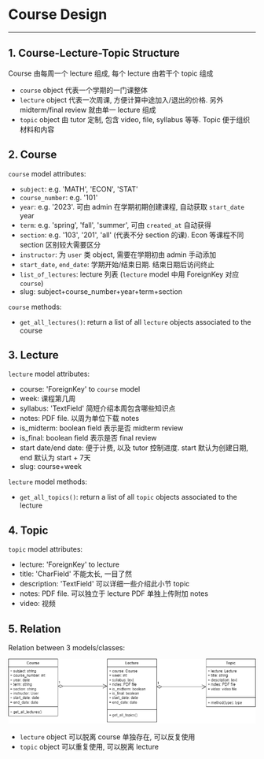 # Course Design

---

## 1. Course-Lecture-Topic Structure

Course 由每周一个 lecture 组成, 每个 lecture 由若干个 topic 组成

- `course` object 代表一个学期的一门课整体
- `lecture` object 代表一次周课, 方便计算中途加入/退出的价格. 另外 midterm/final review 就由单一 lecture 组成
- `topic` object 由 tutor 定制, 包含 video, file, syllabus 等等. Topic 便于组织材料和内容

## 2. Course

`course` model attributes:

- `subject`: e.g. 'MATH', 'ECON', 'STAT'
- `course_number`: e.g. '101'
- `year`: e.g. '2023'. 可由 admin 在学期初期创建课程, 自动获取 `start_date` year
- `term`: e.g. 'spring', 'fall', 'summer', 可由 `created_at` 自动获得
- `section`: e.g. '103', '201', 'all' (代表不分 section 的课). Econ 等课程不同 section 区别较大需要区分
- `instructor`: 为 `user` 类 object, 需要在学期初由 admin 手动添加
- `start_date`, `end_date`: 学期开始/结束日期. 结束日期后访问终止
- `list_of_lectures`: lecture 列表 (`lecture` model 中用 ForeignKey 对应 `course`)
- slug: subject+course_number+year+term+section

`course` methods:

- `get_all_lectures()`: return a list of all `lecture` objects associated to the course

## 3. Lecture

`lecture` model attributes:

- course: 'ForeignKey' to `course` model
- week: 课程第几周
- syllabus: 'TextField' 简短介绍本周包含哪些知识点
- notes: PDF file. 以周为单位下载 notes
- is_midterm: boolean field 表示是否 midterm review
- is_final: boolean field 表示是否 final review
- start date/end date: 便于计费, 以及 tutor 控制进度. start 默认为创建日期, end 默认为 start + 7天
- slug: course+week

`lecture` model methods:

- `get_all_topics()`: return a list of all `topic` objects associated to the lecture

## 4. Topic

`topic` model attributes:

- lecture: 'ForeignKey' to lecture
- title: 'CharField' 不能太长, 一目了然
- description: 'TextField' 可以详细一些介绍此小节 topic
- notes: PDF file. 可以独立于 lecture PDF 单独上传附加 notes
- video: 视频

## 5. Relation

Relation between 3 models/classes:

![course-lecture-topic](/design_doc/course_lecture_topic.png)

- `lecture` object 可以脱离 course 单独存在, 可以反复使用
- `topic` object 可以重复使用, 可以脱离 lecture